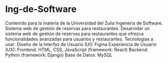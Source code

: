 # Ing-de-Software
Contenido para la materia de la Universidad del Zulia Ingeneria de Software.
Sistema web de gestión de reservas para restaurantes.
Desarrollar un sistema web de gestión de reservas para restaurantes que ofrezca
funcionalidades avanzadas para usuarios y restaurantes. 
Tecnologias a usar:
Diseño de la Interfaz de Usuario (UI): Figma
Experiencia de Usuario (UX): 
Frontend: HTML, CSS, JavaScript (framework: React)
Backend: Python (framework: Django)
Base de Datos: MySQL
